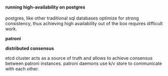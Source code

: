 #### running high-availability on postgres

postgres, like other traditional sql databases optimize for strong consistency, thus achieving high availability out of the box requires difficult work.


**patroni**

**distributed consensus**

etcd cluster acts as a source of truth and allows to achieve consensus between patroni instances. patroni daemons use k/v store to communicate with each other.
